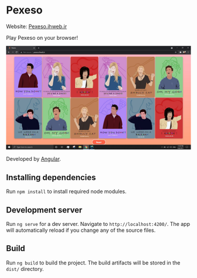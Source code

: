 # Pexeso

Website: [Pexeso.ihweb.ir](http://pexeso.ihweb.ir)

Play Pexeso on your browser!

![pexeso.ihweb.ir](src/assets/_Pexeso.JPG)

Developed by [Angular](https://github.com/angular/angular-cli).

## Installing dependencies

Run `npm install` to install required node modules.

## Development server

Run `ng serve` for a dev server. Navigate to `http://localhost:4200/`. The app will automatically reload if you change any of the source files.

## Build

Run `ng build` to build the project. The build artifacts will be stored in the `dist/` directory.
